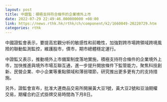 ```yaml
---
layout: post
title: 中證監：積極支持符合條件的企業境外上市
date: 2022-07-29 22:49:46.000000000 +08:00
link: https://news.rthk.hk/rthk/ch/component/k2/1660049-20220729.htm
categories: rthk
---
```


中國證監會表示，要提高宏觀分析的敏感性和前瞻性，加強對跨市場跨領域跨境風險的聯動監測監控，維護股市，債市，期市總體穩定運行。

中證監又表示，推動境外上市備案制度落地實施，積極支持符合條件的企業境外上市，加快推進與境外市場互聯互通，進一步提升開放條件下監管能力，聚焦科技創新、民營企業、中小企業等重點領域和薄弱環節，研究推出更多更有力的支持措施。

另外，證監會宣布，批准大連商品交易所開展黃大豆1號，黃大豆2號和豆油期權交易，期權合約正式掛牌交易時間為下月8日。
